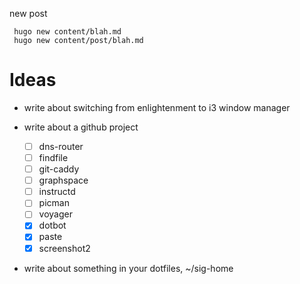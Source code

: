 

new post

     hugo new content/blah.md
     hugo new content/post/blah.md

# Ideas

- write about switching from enlightenment to i3 window manager

- write about a github project
  - [ ] dns-router
  - [ ] findfile
  - [ ] git-caddy
  - [ ] graphspace
  - [ ] instructd
  - [ ] picman
  - [ ] voyager
  - [x] dotbot
  - [x] paste
  - [x] screenshot2

- write about something in your dotfiles, ~/sig-home
